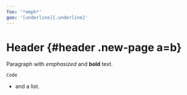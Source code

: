 ```yaml
---
foo: '*emph*'
goo: '[underline]{.underline}'
---
```


# Header {#header .new-page a=b}

Paragraph with *emphasized* and **bold** text.

```
Code
```

* and a list.

